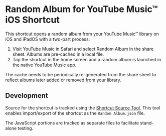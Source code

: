 # Random Album for YouTube Music™ iOS Shortcut

This shortcut opens a random album from your YouTube Music™ library on iOS and iPadOS with a two-part process:

1. Visit YouTube Music in Safari and select Random Album in the share sheet. Albums are pre-cached in a local file. 
2. Tap the shortcut in the home screen and a random album is launched in the native YouTube Music app.

The cache needs to be periodically re-generated from the share sheet to reflect albums later added or removed from your library.

## Development

Source for the shortcut is tracked using the [Shortcut Source Tool](https://routinehub.co/shortcut/5256/). This tool enables import/export of the shortcut as the `Random Album.json` file. 

The JavaScript portions are tracked as separate files to facilitate stand-alone testing.